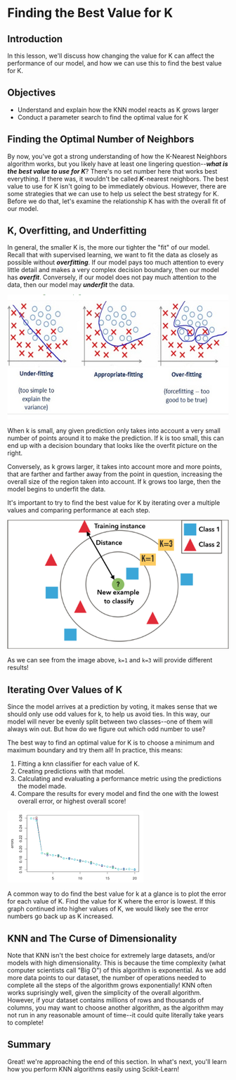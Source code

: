 
# Finding the Best Value for K

## Introduction

In this lesson, we'll discuss how changing the value for K can affect the performance of our model, and how we can use this to find the best value for K.

## Objectives

* Understand and explain how the KNN model reacts as K grows larger
* Conduct a parameter search to find the optimal value for K

## Finding the Optimal Number of Neighbors

By now, you've got a strong understanding of how the K-Nearest Neighbors algorithm works, but you likely have at least one lingering question--**_what is the best value to use for K_**? There's no set number here that works best everything. If there was, it wouldn't be called **_K_**-nearest neighbors. The best value to use for K isn't going to be immediately obvious. However, there are some strategies that we can use to help us select the best strategy for K. Before we do that, let's examine the relationship K has with the overall fit of our model. 

## K, Overfitting, and Underfitting

In general, the smaller K is, the more our tighter the "fit" of our model. Recall that with supervised learning, we want to fit the data as closely as possible without **_overfitting_**.  If our model pays too much attention to every little detail and makes a very complex decision boundary, then our model has **_overfit_**. Conversely, if our model does not pay much attention to the data, then our model may **_underfit_** the data. 

<img src="images/fit.png">

When k is small, any given prediction only takes into account a very small number of points around it to make the prediction. If k is too small, this can end up with a decision boundary that looks like the overfit picture on the right. 

Conversely, as k grows larger, it takes into account more and more points, that are farther and farther away from the point in question, increasing the overall size of the region taken into account. If k grows too large, then the model begins to underfit the data. 

It's important to try to find the best value for K by iterating over a multiple values and comparing performance at each step. 

<img src='images/best_k.png'>

As we can see from the image above, `k=1` and `k=3` will provide different results! 

## Iterating Over Values of K

Since the model arrives at a prediction by voting, it makes sense that we should only use odd values for k, to help us avoid ties.  In this way, our model will never be evenly split between two classes--one of them will always win out. But how do we figure out which odd number to use?

The best way to find an optimal value for K is to choose a minimum and maximum boundary and try them all! In practice, this means:

1. Fitting a knn classifier for each value of K.
2. Creating predictions with that model. 
3. Calculating and evaluating a performance metric using the predictions the model made.
4. Compare the results for every model and find the one with the lowest overall error, or highest overall score!

<img src='images/knn_plot.png'>

A common way to do find the best value for k at a glance is to plot the error for each value of K. Find the value for K where the error is lowest. If this graph continued into higher values of K, we would likely see the error numbers go back up as K increased. 

## KNN and The Curse of Dimensionality

Note that KNN isn't the best choice for extremely large datasets, and/or models with high dimensionality. This is because the time complexity (what computer scientists call "Big O") of this algorithm is exponential. As we add more data points to our dataset, the number of operations needed to complete all the steps of the algorithm grows exponentially! KNN often works suprisingly well, given the simplicity of the overall algorithm. However, if your dataset contains millions of rows and thousands of columns, you may want to choose another algorithm, as the algorithm may not run in any reasonable amount of time--it could quite literally take years to complete! 

## Summary

Great! we're approaching the end of this section. In what's next, you'll learn how you perform KNN algorithms easily using Scikit-Learn!
